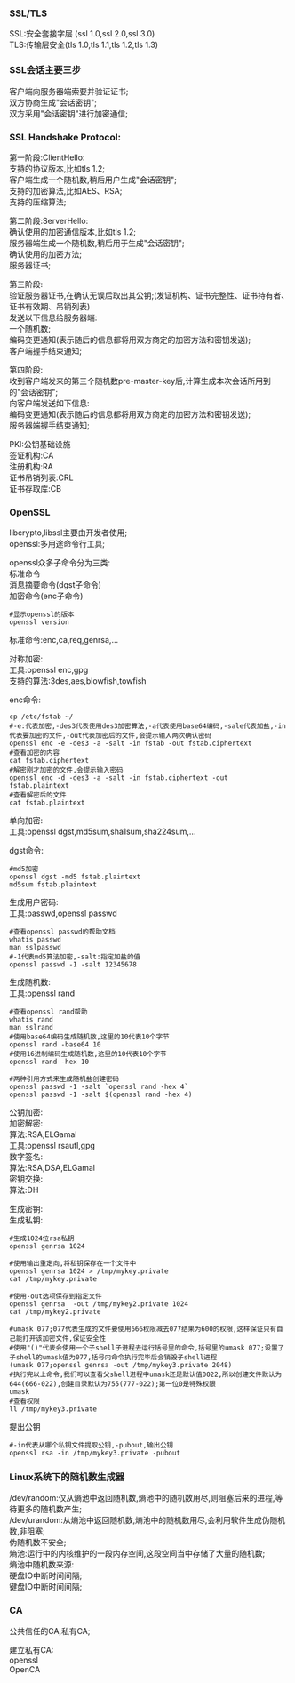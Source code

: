 ### SSL/TLS  
SSL:安全套接字层 (ssl 1.0,ssl 2.0,ssl 3.0)  
TLS:传输层安全(tls 1.0,tls 1.1,tls 1.2,tls 1.3)

### SSL会话主要三步 
客户端向服务器端索要并验证证书;  
双方协商生成"会话密钥";  
双方采用"会话密钥"进行加密通信;  

### SSL Handshake Protocol:  

第一阶段:ClientHello:  
支持的协议版本,比如tls 1.2;  
客户端生成一个随机数,稍后用户生成"会话密钥";    
支持的加密算法,比如AES、RSA;  
支持的压缩算法;  

第二阶段:ServerHello:  
确认使用的加密通信版本,比如tls 1.2;  
服务器端生成一个随机数,稍后用于生成"会话密钥";  
确认使用的加密方法;  
服务器证书;  

第三阶段:  
验证服务器证书,在确认无误后取出其公钥;(发证机构、证书完整性、证书持有者、证书有效期、吊销列表)  
发送以下信息给服务器端:  
一个随机数;  
编码变更通知(表示随后的信息都将用双方商定的加密方法和密钥发送);  
客户端握手结束通知;  

第四阶段:  
收到客户端发来的第三个随机数pre-master-key后,计算生成本次会话所用到的"会话密钥";  
向客户端发送如下信息:  
编码变更通知(表示随后的信息都将用双方商定的加密方法和密钥发送);  
服务器端握手结束通知;  


PKI:公钥基础设施  
签证机构:CA  
注册机构:RA  
证书吊销列表:CRL  
证书存取库:CB  

### OpenSSL  
libcrypto,libssl主要由开发者使用;    
openssl:多用途命令行工具;  

openssl众多子命令分为三类:  
标准命令  
消息摘要命令(dgst子命令)  
加密命令(enc子命令)  

```shell
#显示openssl的版本
openssl version
```
标准命令:enc,ca,req,genrsa,...  

对称加密:  
工具:openssl enc,gpg  
支持的算法:3des,aes,blowfish,towfish  

enc命令:  
```shell
cp /etc/fstab ~/
#-e:代表加密,-des3代表使用des3加密算法,-a代表使用base64编码,-sale代表加盐,-in代表要加密的文件,-out代表加密后的文件,会提示输入两次确认密码
openssl enc -e -des3 -a -salt -in fstab -out fstab.ciphertext
#查看加密的内容
cat fstab.ciphertext
#解密刚才加密的文件,会提示输入密码
openssl enc -d -des3 -a -salt -in fstab.ciphertext -out fstab.plaintext
#查看解密后的文件
cat fstab.plaintext
```

单向加密:  
工具:openssl dgst,md5sum,sha1sum,sha224sum,...   

dgst命令:  
```shell
#md5加密
openssl dgst -md5 fstab.plaintext
md5sum fstab.plaintext
```

生成用户密码:  
工具:passwd,openssl passwd
```shell
#查看openssl passwd的帮助文档
whatis passwd
man sslpasswd
#-1代表md5算法加密,-salt:指定加盐的值
openssl passwd -1 -salt 12345678
```

生成随机数:  
工具:openssl rand  

```shell
#查看openssl rand帮助
whatis rand
man sslrand
#使用base64编码生成随机数,这里的10代表10个字节
openssl rand -base64 10
#使用16进制编码生成随机数,这里的10代表10个字节
openssl rand -hex 10

#两种引用方式来生成随机盐创建密码
openssl passwd -1 -salt `openssl rand -hex 4`
openssl passwd -1 -salt $(openssl rand -hex 4)
```

公钥加密:  
加密解密:  
算法:RSA,ELGamal  
工具:openssl rsautl,gpg  
数字签名:  
算法:RSA,DSA,ELGamal  
密钥交换:  
算法:DH  

生成密钥:  
生成私钥:  
```shell
#生成1024位rsa私钥
openssl genrsa 1024

#使用输出重定向,将私钥保存在一个文件中
openssl genrsa 1024 > /tmp/mykey.private
cat /tmp/mykey.private

#使用-out选项保存到指定文件
openssl genrsa  -out /tmp/mykey2.private 1024
cat /tmp/mykey2.private

#umask 077;077代表生成的文件要使用666权限减去077结果为600的权限,这样保证只有自己能打开该加密文件,保证安全性
#使用"()"代表会使用一个子shell子进程去运行括号里的命令,括号里的umask 077;设置了子shell的umask值为077,括号内命令执行完毕后会销毁子shell进程
(umask 077;openssl genrsa -out /tmp/mykey3.private 2048)
#执行完以上命令,我们可以查看父shell进程中umask还是默认值0022,所以创建文件默认为644(666-022),创建目录默认为755(777-022);第一位0是特殊权限  
umask
#查看权限
ll /tmp/mykey3.private
```
提出公钥  
```shell
#-in代表从哪个私钥文件提取公钥,-pubout,输出公钥
openssl rsa -in /tmp/mykey3.private -pubout
```

### Linux系统下的随机数生成器  
/dev/random:仅从熵池中返回随机数,熵池中的随机数用尽,则阻塞后来的进程,等待更多的随机数产生;    
/dev/urandom:从熵池中返回随机数,熵池中的随机数用尽,会利用软件生成伪随机数,非阻塞;  
伪随机数不安全;  
熵池:运行中的内核维护的一段内存空间,这段空间当中存储了大量的随机数;  
熵池中随机数来源:  
硬盘IO中断时间间隔;  
键盘IO中断时间间隔;  

### CA
公共信任的CA,私有CA;  

建立私有CA:  
openssl  
OpenCA  











